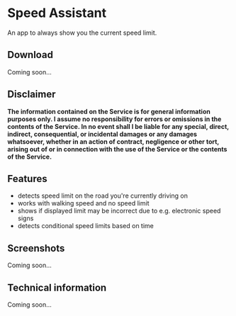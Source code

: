 # Speed Assistant
An app to always show you the current speed limit.
## Download
Coming soon...
## Disclaimer
__The information contained on the Service is for general information purposes only. I assume no responsibility for errors or omissions in the contents of the Service. In no event shall I be liable for any special, direct, indirect, consequential, or incidental damages or any damages whatsoever, whether in an action of contract, negligence or other tort, arising out of or in connection with the use of the Service or the contents of the Service.__
## Features
* detects speed limit on the road you're currently driving on
* works with walking speed and no speed limit
* shows if displayed limit may be incorrect due to e.g. electronic speed signs
* detects conditional speed limits based on time
## Screenshots
Coming soon...
## Technical information
Coming soon...
